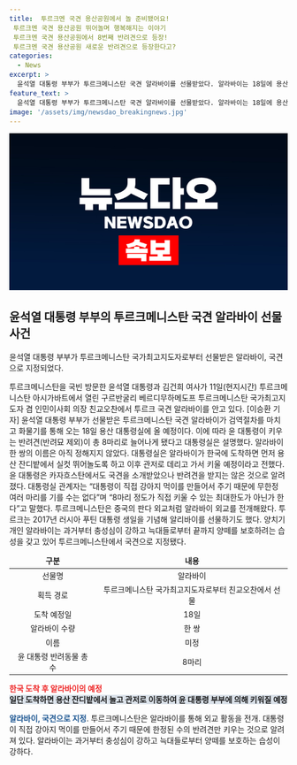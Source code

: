 ```yaml
---
title:  투르크멘 국견 용산공원에서 놀 준비됐어요!
 투르크멘 국견 용산공원 뛰어놀며 행복해지는 이야기
 투르크멘 국견 용산공원에서 8번째 반려견으로 등장!
 투르크멘 국견 용산공원 새로운 반려견으로 등장한다고?
categories:
  - News
excerpt: >
  윤석열 대통령 부부가 투르크메니스탄 국견 알라바이를 선물받았다. 알라바이는 18일에 용산 대통령실에 도착할 예정이며, 대통령부부가 이를 받게 되면 반려견이 총 8마리로 늘어나게 된다. 이름은 아직 정해지지 않았지만, 도착 후 잔디밭에서 뛰어놀고 관저에서 키워질 예정이라고 한다. 대통령은 직접 강아지 먹이를 만들어주는 만큼 8마리가 최대한도이며, 투르크메니스탄은 알라바이 외교를 펼치고 있으며, 알라바이는 충성심이 강하고 양떼를 보호하는 습성을 갖고 있다.
feature_text: >
  윤석열 대통령 부부가 투르크메니스탄 국견 알라바이를 선물받았다. 알라바이는 18일에 용산 대통령실에 도착할 예정이며, 대통령부부가 이를 받게 되면 반려견이 총 8마리로 늘어나게 된다. 이름은 아직 정해지지 않았지만, 도착 후 잔디밭에서 뛰어놀고 관저에서 키워질 예정이라고 한다. 대통령은 직접 강아지 먹이를 만들어주는 만큼 8마리가 최대한도이며, 투르크메니스탄은 알라바이 외교를 펼치고 있으며, 알라바이는 충성심이 강하고 양떼를 보호하는 습성을 갖고 있다.
image: '/assets/img/newsdao_breakingnews.jpg'
---
```


<p><img src="/assets/img/newsdao_breakingnews.jpg" alt="koreaapp 속보" /></p>

<h2 data-ke-size="size26">윤석열 대통령 부부의 투르크메니스탄 국견 알라바이 선물 사건</h2>

<p>윤석열 대통령 부부가 투르크메니스탄 국가최고지도자로부터 선물받은 알라바이, 국견으로 지정되었다.</p>

<p data-ke-size="size16">투르크메니스탄을 국빈 방문한 윤석열 대통령과 김건희 여사가 11일(현지시간) 투르크메니스탄 아시가바트에서 열린 구르반굴리 베르디무하메도프 투르크메니스탄 국가최고지도자 겸 인민이사회 의장 친교오찬에서 투르크 국견 알라바이를 안고 있다.  [이승환 기자] 윤석열 대통령 부부가 선물받은 투르크메니스탄 국견 알라바이가 검역절차를 마치고 화물기를 통해 오는 18일 용산 대통령실에 올 예정이다. 이에 따라 윤 대통령이 키우는 반려견(반려묘 제외)이 총 8마리로 늘어나게 됐다고 대통령실은 설명했다. 알라바이 한 쌍의 이름은 아직 정해지지 않았다. 대통령실은 알라바이가 한국에 도착하면 먼저 용산 잔디밭에서 실컷 뛰어놀도록 하고 이후 관저로 데리고 가서 키울 예정이라고 전했다. 윤 대통령은 카자흐스탄에서도 국견을 소개받았으나 반려견을 받지는 않은 것으로 알려졌다. 대통령실 관계자는 “대통령이 직접 강아지 먹이를 만들어서 주기 때문에 무한정 여러 마리를 기를 수는 없다”며 “8마리 정도가 직접 키울 수 있는 최대한도가 아닌가 한다”고 말했다. 투르크메니스탄은 중국의 판다 외교처럼 알라바이 외교를 전개해왔다. 투르크는 2017년 러시아 푸틴 대통령 생일을 기념해 알리바이를 선물하기도 했다. 양치기개인 알라바이는 과거부터 충성심이 강하고 늑대들로부터 끝까지 양떼를 보호하려는 습성을 갖고 있어 투르크메니스탄에서 국견으로 지정됐다.</p>

<table>
  <thead>
    <tr>
      <td style="text-align: center; height: 17px;"><b>구분</b></td>
      <td style="text-align: center; height: 17px;"><b>내용</b></td>
    </tr>
  </thead>
  <tbody>
    <tr>
      <td style="text-align: center;">선물명</td>
      <td style="text-align: center;">알라바이</td>
    </tr>
    <tr>
      <td style="text-align: center;">획득 경로</td>
      <td style="text-align: center;">투르크메니스탄 국가최고지도자로부터 친교오찬에서 선물</td>
    </tr>
    <tr>
      <td style="text-align: center;">도착 예정일</td>
      <td style="text-align: center;">18일</td>
    </tr>
    <tr>
      <td style="text-align: center;">알라바이 수량</td>
      <td style="text-align: center;">한 쌍</td>
    </tr>
    <tr>
      <td style="text-align: center;">이름</td>
      <td style="text-align: center;">미정</td>
    </tr>
    <tr>
      <td style="text-align: center;">윤 대통령 반려동물 총 수</td>
      <td style="text-align: center;">8마리</td>
    </tr>
  </tbody>
</table>

<p><b><span style="color: #ee2323;">한국 도착 후 알라바이의 예정</span></b><br>
<b><span style="background-color: #21538527;">일단 도착하면 용산 잔디밭에서 놀고 관저로 이동하여 윤 대통령 부부에 의해 키워질 예정</span></b></p>

<p data-ke-size="size16"><b><span style="color: #1a5490;">알라바이, 국견으로 지정</span></b>. 투르크메니스탄은 알라바이를 통해 외교 활동을 전개. 대통령이 직접 강아지 먹이를 만들어서 주기 때문에 한정된 수의 반려견만 키우는 것으로 알려져 있다. 알라바이는 과거부터 충성심이 강하고 늑대들로부터 양떼를 보호하는 습성이 강하다.</p>

